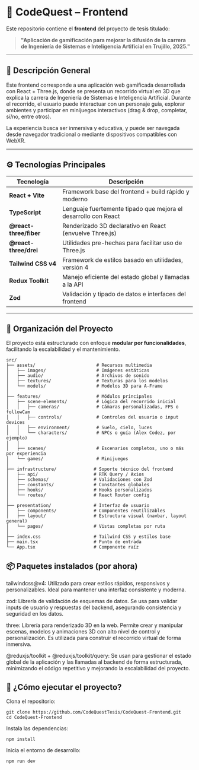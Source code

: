 # 🧩 CodeQuest – Frontend

Este repositorio contiene el **frontend** del proyecto de tesis titulado:

> **"Aplicación de gamificación para mejorar la difusión de la carrera de Ingeniería de Sistemas e Inteligencia Artificial en Trujillo, 2025."**

---

## 📌 Descripción General

Este frontend corresponde a una aplicación web gamificada desarrollada con React + Three.js, donde se presenta un recorrido virtual en 3D que explica la carrera de Ingeniería de Sistemas e Inteligencia Artificial. Durante el recorrido, el usuario puede interactuar con un personaje guía, explorar ambientes y participar en minijuegos interactivos (drag & drop, completar, sí/no, entre otros).

La experiencia busca ser inmersiva y educativa, y puede ser navegada desde navegador tradicional o mediante dispositivos compatibles con WebXR.

---

## ⚙️ Tecnologías Principales

| Tecnología                 | Descripción                                                    |
|----------------------------|----------------------------------------------------------------|
| **React + Vite**           | Framework base del frontend + build rápido y moderno           |
| **TypeScript**             | Lenguaje fuertemente tipado que mejora el desarrollo con React |
| **@react-three/fiber**     | Renderizado 3D declarativo en React (envuelve Three.js)        |
| **@react-three/drei**      | Utilidades pre-hechas para facilitar uso de Three.js           |
| **Tailwind CSS v4**        | Framework de estilos basado en utilidades, versión 4           |
| **Redux Toolkit**          | Manejo eficiente del estado global y llamadas a la API         |
| **Zod**                    | Validación y tipado de datos e interfaces del frontend         |

---

## 🧱 Organización del Proyecto

El proyecto está estructurado con enfoque **modular por funcionalidades**, facilitando la escalabilidad y el mantenimiento.

``` 
src/
├── assets/                       # Recursos multimedia
│   ├── images/                   # Imágenes estáticas
│   ├── audio/                    # Archivos de sonido
│   ├── textures/                 # Texturas para los modelos
│   └── models/                   # Modelos 3D para A-Frame
│
├── features/                     # Módulos principales
│   ├── scene-elements/           # Lógica del recorrido inicial
│   │   ├── cameras/              # Cámaras personalizadas, FPS o followCam
│   │   ├── controls/             # Controles del usuario o input devices
│   │   ├── environment/          # Suelo, cielo, luces
│   │   └── characters/           # NPCs o guía (Alex Codez, por ejemplo)
│   │
│   ├── scenes/                   # Escenarios completos, uno o más por experiencia
│   └── games/                    # Minijuegos
│
├── infrastructure/              # Soporte técnico del frontend
│   ├── api/                     # RTK Query / Axios
│   ├── schemas/                 # Validaciones con Zod
│   ├── constants/               # Constantes globales
│   ├── hooks/                   # Hooks personalizados
│   └── routes/                  # React Router config
│
├── presentation/                # Interfaz de usuario
│   ├── components/              # Componentes reutilizables
│   ├── layout/                  # Estructura visual (navbar, layout general)
│   └── pages/                   # Vistas completas por ruta
│
├── index.css                    # Tailwind CSS y estilos base
├── main.tsx                     # Punto de entrada
└── App.tsx                      # Componente raíz
```
## 📦 Paquetes instalados (por ahora)

tailwindcss@v4: Utilizado para crear estilos rápidos, responsivos y personalizables. Ideal para mantener una interfaz consistente y moderna.

zod: Librería de validación de esquemas de datos. Se usa para validar inputs de usuario y respuestas del backend, asegurando consistencia y seguridad en los datos.

three: Librería para renderizado 3D en la web. Permite crear y manipular escenas, modelos y animaciones 3D con alto nivel de control y personalización. Es utilizada para construir el recorrido virtual de forma inmersiva.

@reduxjs/toolkit + @reduxjs/toolkit/query: Se usan para gestionar el estado global de la aplicación y las llamadas al backend de forma estructurada, minimizando el código repetitivo y mejorando la escalabilidad del proyecto.

## 🚀 ¿Cómo ejecutar el proyecto?
Clona el repositorio:

```githubexpressionlanguage
git clone https://github.com/CodeQuestTesis/CodeQuest-Frontend.git
cd CodeQuest-Frontend
```
Instala las dependencias:

```shell
npm install
```
Inicia el entorno de desarrollo:
```shell
npm run dev
```
